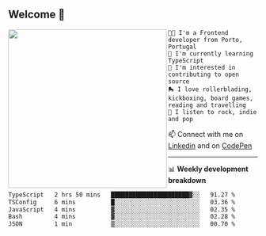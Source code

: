 ## Welcome 👋

<img align="left" src="https://github.com/saraiovieira/saraiovieira/assets/74243584/32f0e061-fcbb-45fe-8361-571943f17664" width="320"/>

```
👩‍💻 I'm a Frontend developer from Porto, Portugal
🌱 I'm currently learning TypeScript
🚩 I'm interested in contributing to open source
🛼 I love rollerblading, kickboxing, board games, reading and travelling
🎵 I listen to rock, indie and pop
```
📫 Connect with me on [Linkedin](https://www.linkedin.com/in/sara-vieira-frontend-developer/) and on [CodePen](https://codepen.io/saraiovieira)

-------

📊 **Weekly development breakdown**

<!--START_SECTION:waka-->

```txt
TypeScript   2 hrs 50 mins   ██████████████████████▓░░   91.27 %
TSConfig     6 mins          █░░░░░░░░░░░░░░░░░░░░░░░░   03.36 %
JavaScript   4 mins          ▓░░░░░░░░░░░░░░░░░░░░░░░░   02.35 %
Bash         4 mins          ▓░░░░░░░░░░░░░░░░░░░░░░░░   02.28 %
JSON         1 min           ▒░░░░░░░░░░░░░░░░░░░░░░░░   00.70 %
```

<!--END_SECTION:waka-->

